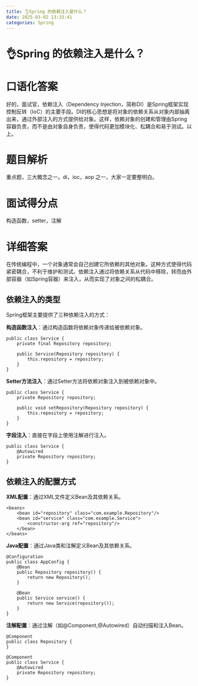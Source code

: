 ```yaml
---
title: 👌Spring 的依赖注入是什么？
date: 2025-03-02 13:33:41
categories: Spring
---
```

# 👌Spring 的依赖注入是什么？

# 口语化答案
好的，面试官，依赖注入（Dependency Injection，简称DI）是Spring框架实现控制反转（IoC）的主要手段。DI的核心思想是将对象的依赖关系从对象内部抽离出来，通过外部注入的方式提供给对象。这样，依赖对象的创建和管理由Spring容器负责，而不是由对象自身负责，使得代码更加模块化、松耦合和易于测试。以上。

# 题目解析
重点题，三大概念之一。di，ioc，aop 之一，大家一定要整明白。

# 面试得分点
构造函数，setter，注解

# 详细答案
在传统编程中，一个对象通常会自己创建它所依赖的其他对象。这种方式使得代码紧密耦合，不利于维护和测试。依赖注入通过将依赖关系从代码中移除，转而由外部容器（如Spring容器）来注入，从而实现了对象之间的松耦合。

## 依赖注入的类型
Spring框架主要提供了三种依赖注入的方式：

**构造函数注入**：通过构造函数将依赖对象传递给被依赖对象。

```plain
public class Service {
    private final Repository repository;

    public Service(Repository repository) {
        this.repository = repository;
    }
}
```

**Setter方法注入**：通过Setter方法将依赖对象注入到被依赖对象中。

```plain
public class Service {
    private Repository repository;

    public void setRepository(Repository repository) {
        this.repository = repository;
    }
}
```

**字段注入**：直接在字段上使用注解进行注入。

```plain
public class Service {
    @Autowired
    private Repository repository;
}
```

## 依赖注入的配置方式
**XML配置**：通过XML文件定义Bean及其依赖关系。

```plain
<beans>
    <bean id="repository" class="com.example.Repository"/>
    <bean id="service" class="com.example.Service">
        <constructor-arg ref="repository"/>
    </bean>
</beans>
```

**Java配置**：通过Java类和注解定义Bean及其依赖关系。

```plain
@Configuration
public class AppConfig {
    @Bean
    public Repository repository() {
        return new Repository();
    }

    @Bean
    public Service service() {
        return new Service(repository());
    }
}
```

**注解配置**：通过注解（如@Component,@Autowired）自动扫描和注入Bean。

```plain
@Component
public class Repository {
}

@Component
public class Service {
    @Autowired
    private Repository repository;
}
```